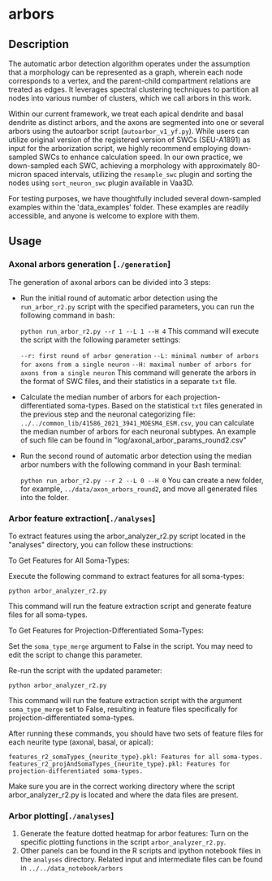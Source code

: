 # arbors
## Description

The automatic arbor detection algorithm operates under the assumption that a morphology can be represented as a graph, wherein each node corresponds to a vertex, and the parent-child compartment relations are treated as edges. It leverages spectral clustering techniques to partition all nodes into various number of clusters, which we call arbors in this work.

Within our current framework, we treat each apical dendrite and basal dendrite as distinct arbors, and the axons are segmented into one or several arbors using the autoarbor script (`autoarbor_v1_yf.py`). While users can utilize original version of the registered version of SWCs (SEU-A1891) as input for the arborization script, we highly recommend employing down-sampled SWCs to enhance calculation speed. In our own practice, we down-sampled each SWC, achieving a morphology with approximately 80-micron spaced intervals, utilizing the `resample_swc` plugin and sorting the nodes using `sort_neuron_swc` plugin available in Vaa3D. 

For testing purposes, we have thoughtfully included several down-sampled examples within the 'data_examples' folder. These examples are readily accessible, and anyone is welcome to explore with them.


## Usage
### Axonal arbors generation [`./generation`]
The generation of axonal arbors can be divided into 3 steps:
- Run the initial round of automatic arbor detection using the `run_arbor_r2.py` script with the specified parameters, you can run the following command in bash: 

    `python run_arbor_r2.py --r 1 --L 1 --H 4`
This command will execute the script with the following parameter settings:

    `--r: first round of arbor generation`
    `--L: minimal number of arbors for axons from a single neuron`
    `--H: maximal number of arbors for axons from a single neuron`
This command will generate the arbors in the format of SWC files, and their statistics in a separate `txt` file.

- Calculate the median number of arbors for each projection-differentiated soma-types. Based on the statistical `txt` files generated in the previous step and the neuronal categorizing file: `../../common_lib/41586_2021_3941_MOESM4_ESM.csv`, you can calculate the median number of arbors for each neuronal subtypes. An example of such file can be found in "log/axonal_arbor_params_round2.csv"
- Run the second round of automatic arbor detection using the median arbor numbers with the following command in your Bash terminal:

    `python run_arbor_r2.py --r 2 --L 0 --H 0`
    You can create a new folder, for example, `../data/axon_arbors_round2`, and move all generated files into the folder. 
    

### Arbor feature extraction[`./analyses`]
To extract features using the arbor_analyzer_r2.py script located in the "analyses" directory, you can follow these instructions:

To Get Features for All Soma-Types:

Execute the following command to extract features for all soma-types:

    python arbor_analyzer_r2.py
This command will run the feature extraction script and generate feature files for all soma-types.

To Get Features for Projection-Differentiated Soma-Types:

Set the `soma_type_merge` argument to False in the script. You may need to edit the script to change this parameter.

Re-run the script with the updated parameter:

    python arbor_analyzer_r2.py
This command will run the feature extraction script with the argument `soma_type_merge` set to False, resulting in feature files specifically for projection-differentiated soma-types.

After running these commands, you should have two sets of feature files for each neurite type (axonal, basal, or apical):

    features_r2_somaTypes_{neurite_type}.pkl: Features for all soma-types.
    features_r2_projAndSomaTypes_{neurite_type}.pkl: Features for projection-differentiated soma-types.
Make sure you are in the correct working directory where the script arbor_analyzer_r2.py is located and where the data files are present.


### Arbor plotting[`./analyses`]
1. Generate the feature dotted heatmap for arbor features: Turn on the specific plotting functions in the script `arbor_analyzer_r2.py`. 
2. Other panels can be found in the R scripts and ipython notebook files in the `analyses` directory. Related input and intermediate files can be found in `../../data_notebook/arbors`
